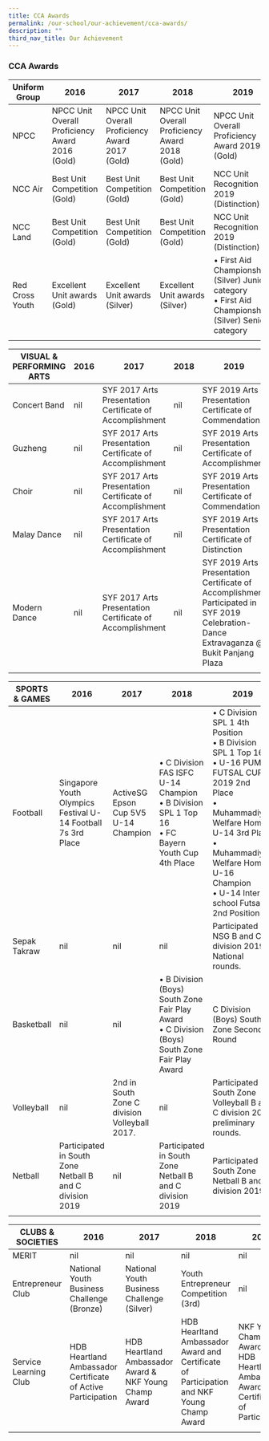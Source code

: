 ```yaml
---
title: CCA Awards
permalink: /our-school/our-achievement/cca-awards/
description: ""
third_nav_title: Our Achievement
---
```

### CCA Awards

| Uniform Group | 2016 | 2017 | 2018 | 2019 |
|---|---|---|---|---|
| NPCC | NPCC Unit Overall Proficiency Award 2016 (Gold) | NPCC Unit Overall Proficiency Award 2017 (Gold) | NPCC Unit Overall Proficiency Award 2018 (Gold) | NPCC Unit Overall Proficiency Award 2019 (Gold) |
| NCC Air | Best Unit Competition (Gold) | Best Unit Competition (Gold) | Best Unit Competition (Gold) | NCC Unit Recognition 2019 (Distinction)  |
|  NCC Land |  Best Unit Competition (Gold) | Best Unit Competition (Gold)  |  Best Unit Competition (Gold) |  NCC Unit Recognition 2019 (Distinction)  |
|  Red Cross Youth |  Excellent Unit awards (Gold) |  Excellent Unit awards (Silver) | Excellent Unit awards (Silver)  | • First Aid Championships (Silver) Junior category<br> • First Aid Championships (Silver) Senior category |
| | | | | |

<p> </p>

| VISUAL & PERFORMING ARTS | 2016 | 2017 | 2018 | 2019 |
|---|---|---|---|---|
| Concert Band | nil | SYF 2017 Arts Presentation Certificate of Accomplishment | nil | SYF 2019 Arts Presentation<br>Certificate of Commendation |
| Guzheng | nil | SYF 2017 Arts Presentation Certificate of Accomplishment | nil | SYF 2019 Arts Presentation <br>Certificate of Accomplishment |
|  Choir |  nil | SYF 2017 Arts Presentation Certificate of Accomplishment | nil  |  SYF 2019 Arts Presentation<br>Certificate of Commendation |
|  Malay Dance     |  nil     |  SYF 2017 Arts Presentation<br>Certificate of Accomplishment |  nil | SYF 2019 Arts Presentation<br>Certificate of Distinction |
|  Modern Dance |  nil | SYF 2017 Arts Presentation Certificate of Accomplishment | nil  | SYF 2019 Arts Presentation <br>Certificate of Accomplishment<br>Participated in SYF 2019 Celebration- Dance Extravaganza @ Bukit Panjang Plaza |
| | | | | |

<p> </p> 

| SPORTS & GAMES | 2016 | 2017 | 2018 | 2019 |
|---|---|---|---|---|
| Football | Singapore Youth Olympics Festival U-14 Football 7s 3rd Place | ActiveSG Epson Cup 5V5 U-14 Champion | • C Division FAS ISFC U-14 Champion<br>• B Division SPL 1 Top 16<br>• FC Bayern Youth Cup 4th Place | • C Division SPL 1 4th Position<br>• B Division SPL 1 Top 16<br>• U-16 PUMA FUTSAL CUP 2019 2nd Place<br>• Muhammadiyah Welfare Home U-14 3rd Place<br>• Muhammadiyah Welfare Home U-16 Champion<br>• U-14 Inter-school Futsal 2nd Position    |
| Sepak Takraw | nil | nil | nil | Participated in NSG B and C division 2019 National rounds.  |
| Basketball  |  nil | nil  | • B Division (Boys) South Zone Fair Play Award<br>• C Division (Boys) South Zone Fair Play Award  | C Division (Boys) South Zone Second Round  |
|  Volleyball |  nil | 2nd in South Zone C division Volleyball 2017.   |  nil | Participated in South Zone Volleyball B and C division 2019 preliminary rounds.   |
| Netball  |  Participated in South Zone Netball B and C division 2019  | nil  | Participated in South Zone Netball B and C division 2019   | Participated in South Zone Netball B and C division 2019 |
| | | | | |

<p> </p>

| CLUBS & SOCIETIES | 2016 | 2017 | 2018 | 2019 |
|---|---|---|---|---|
| MERIT | nil | nil | nil | nil |
| Entrepreneur Club | National Youth Business Challenge (Bronze) | National Youth Business Challenge (Silver) | Youth Entrepreneur Competition (3rd) | nil |
|  Service Learning Club | HDB Heartland Ambassador Certificate of Active Participation  |  HDB Heartland Ambassador Award & NKF Young Champ Award  | HDB Hearltand Ambassador Award and Certificate of Participation and NKF Young Champ Award  | NKF Young Champ Award  And HDB Heartland Ambassador Award and Certificates of Particiaption  |
| | | | | |